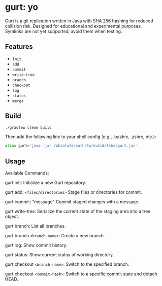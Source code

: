 # gurt: yo

Gurt is a git replication written in Java with SHA 256 hashing for reduced collision risk. Designed for educational and experimental purposes.
Symlinks are not yet supported; avoid them when testing.

## Features

- `init`
- `add`
- `commit`
- `write-tree`
- `branch`
- `checkout`
- `log`
- `status`
- `merge` 


## Build

```bash
./gradlew clean build
```
Then add the following line to your shell config (e.g., .bashrc, .zshrc, etc.):
```bash
alias gurt='java -jar /absolute/path/to/build/libs/gurt.jar'
```


## Usage
Available Commands:


gurt init: Initialize a new Gurt repository.

gurt add: `<files/directories>`
Stage files or directories for commit.

gurt commit: "message"
Commit staged changes with a message.

gurt write-tree: Serialize the current state of the staging area into a tree object.

gurt branch:
List all branches.

gurt branch `<branch-name>`:
Create a new branch.

gurt log:
Show commit history.

gurt status:
Show current status of working directory.

gurt checkout `<branch-name>`:
Switch to the specified branch.

gurt checkout `<commit-hash>`:
Switch to a specific commit state and detach HEAD.

